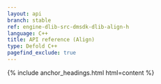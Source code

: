```yaml
---
layout: api
branch: stable
ref: engine-dlib-src-dmsdk-dlib-align-h
language: C++
title: API reference (Align)
type: Defold C++
pagefind_exclude: true
---
```

{% include anchor_headings.html html=content %}